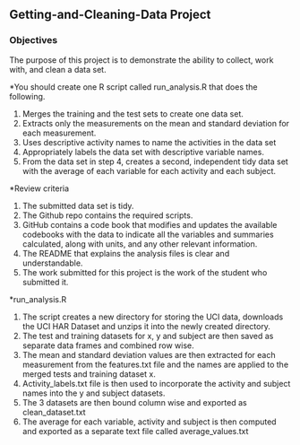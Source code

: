 ## Getting-and-Cleaning-Data Project 
### Objectives 

The purpose of this project is to demonstrate the ability to collect, work with, and clean a data set.

*You should create one R script called run_analysis.R that does the following.

1. Merges the training and the test sets to create one data set.
2. Extracts only the measurements on the mean and standard deviation for each measurement.
3. Uses descriptive activity names to name the activities in the data set
4. Appropriately labels the data set with descriptive variable names.
5. From the data set in step 4, creates a second, independent tidy data set with the average of each variable for each activity and each subject.

*Review criteria

1. The submitted data set is tidy.
2. The Github repo contains the required scripts.
3. GitHub contains a code book that modifies and updates the available codebooks with the data to indicate all the variables and summaries calculated, along with units, and any other relevant information.
4. The README that explains the analysis files is clear and understandable.
5. The work submitted for this project is the work of the student who submitted it.

*run_analysis.R

1. The script creates a new directory for storing the UCI data, downloads the UCI HAR Dataset and unzips it into the newly created directory.
2. The test and training datasets for x, y and subject are then saved as separate data frames and combined row wise.
3. The mean and standard deviation values are then extracted for each measurement from the features.txt file and the names are applied to the merged tests and training dataset x.
4. Activity_labels.txt file is then used to incorporate the activity and subject names into the y and subject datasets.
5. The 3 datasets are then bound column wise and exported as clean_dataset.txt 
6. The average for each variable, activity and subject is then computed and exported as a separate text file called average_values.txt




